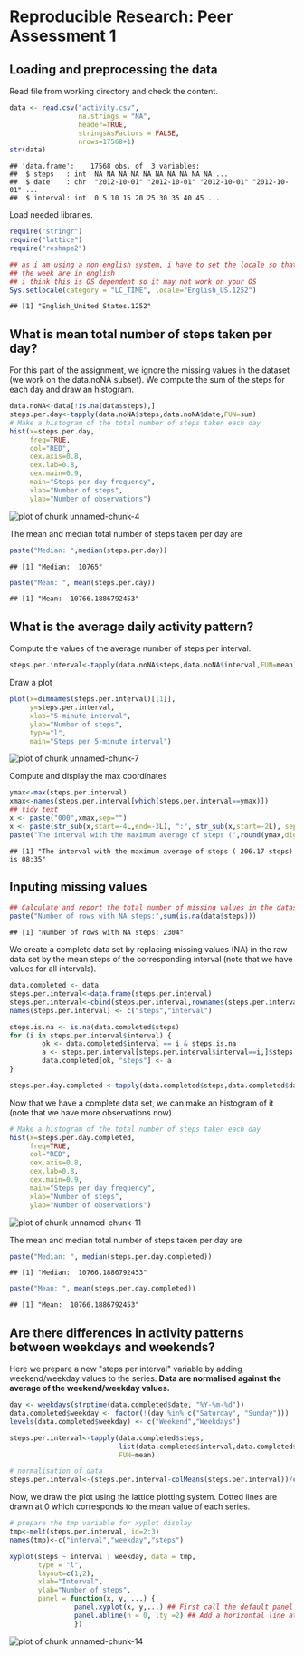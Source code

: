 # Reproducible Research: Peer Assessment 1


## Loading and preprocessing the data

Read file from working directory and check the content.

```r
data <- read.csv("activity.csv",
                 na.strings = "NA",
                 header=TRUE,
                 stringsAsFactors = FALSE,
                 nrows=17568+1)
str(data)
```

```
## 'data.frame':	17568 obs. of  3 variables:
##  $ steps   : int  NA NA NA NA NA NA NA NA NA NA ...
##  $ date    : chr  "2012-10-01" "2012-10-01" "2012-10-01" "2012-10-01" ...
##  $ interval: int  0 5 10 15 20 25 30 35 40 45 ...
```

Load needed libraries.

```r
require("stringr")
require("lattice")
require("reshape2")
```


```r
## as i am using a non english system, i have to set the locale so that days of
## the week are in english
## i think this is OS dependent so it may not work on your OS
Sys.setlocale(category = "LC_TIME", locale="English_US.1252")
```

```
## [1] "English_United States.1252"
```


## What is mean total number of steps taken per day?

For this part of the assignment, we ignore the missing values in the dataset (we work on the data.noNA subset). 
We compute the sum of the steps for each day and draw an histogram.

```r
data.noNA<-data[!is.na(data$steps),]
steps.per.day<-tapply(data.noNA$steps,data.noNA$date,FUN=sum)
# Make a histogram of the total number of steps taken each day
hist(x=steps.per.day,
     freq=TRUE,
     col="RED",
     cex.axis=0.8,
     cex.lab=0.8,
     cex.main=0.9,
     main="Steps per day frequency",
     xlab="Number of steps",
     ylab="Number of observations")
```

![plot of chunk unnamed-chunk-4](figure/unnamed-chunk-4.png) 

The mean and median total number of steps taken per day are

```r
paste("Median: ",median(steps.per.day))
```

```
## [1] "Median:  10765"
```

```r
paste("Mean: ", mean(steps.per.day))
```

```
## [1] "Mean:  10766.1886792453"
```


## What is the average daily activity pattern?

Compute the values of the average number of steps per interval. 

```r
steps.per.interval<-tapply(data.noNA$steps,data.noNA$interval,FUN=mean)
```

Draw a plot

```r
plot(x=dimnames(steps.per.interval)[[1]],
     y=steps.per.interval,
     xlab="5-minute interval",
     ylab="Number of steps",
     type="l",
     main="Steps per 5-minute interval")
```

![plot of chunk unnamed-chunk-7](figure/unnamed-chunk-7.png) 

Compute and display the max coordinates 

```r
ymax<-max(steps.per.interval)
xmax<-names(steps.per.interval[which(steps.per.interval==ymax)])
## tidy text
x <- paste("000",xmax,sep="")
x <- paste(str_sub(x,start=-4L,end=-3L), ":", str_sub(x,start=-2L), sep="")
paste("The interval with the maximum average of steps (",round(ymax,digit=2),"steps) is",x)
```

```
## [1] "The interval with the maximum average of steps ( 206.17 steps) is 08:35"
```


## Inputing missing values


```r
## Calculate and report the total number of missing values in the dataset (i.e. the total number of rows with NAs)
paste("Number of rows with NA steps:",sum(is.na(data$steps)))
```

```
## [1] "Number of rows with NA steps: 2304"
```

We create a complete data set by replacing missing values (NA) in the raw data set by the mean steps of the corresponding interval (note that we have values for all intervals).

```r
data.completed <- data
steps.per.interval<-data.frame(steps.per.interval)
steps.per.interval<-cbind(steps.per.interval,rownames(steps.per.interval))
names(steps.per.interval) <- c("steps","interval")

steps.is.na <- is.na(data.completed$steps)
for (i in steps.per.interval$interval) {
        ok <- data.completed$interval == i & steps.is.na
        a <- steps.per.interval[steps.per.interval$interval==i,]$steps
        data.completed[ok, "steps"] <- a
}

steps.per.day.completed <-tapply(data.completed$steps,data.completed$date,FUN=sum)
```

Now that we have a complete data set, we can make an histogram of it (note that we have more observations now).

```r
# Make a histogram of the total number of steps taken each day
hist(x=steps.per.day.completed,
     freq=TRUE,
     col="RED",
     cex.axis=0.8,
     cex.lab=0.8,
     cex.main=0.9,
     main="Steps per day frequency",
     xlab="Number of steps",
     ylab="Number of observations")
```

![plot of chunk unnamed-chunk-11](figure/unnamed-chunk-11.png) 

The mean and median total number of steps taken per day are

```r
paste("Median: ", median(steps.per.day.completed))
```

```
## [1] "Median:  10766.1886792453"
```

```r
paste("Mean: ", mean(steps.per.day.completed))
```

```
## [1] "Mean:  10766.1886792453"
```



## Are there differences in activity patterns between weekdays and weekends?
Here we prepare a new "steps per interval" variable by adding weekend/weekday values to the series. **Data are normalised against the average of the weekend/weekday values.**

```r
day <- weekdays(strptime(data.completed$date, "%Y-%m-%d"))
data.completed$weekday <- factor(!(day %in% c("Saturday", "Sunday")))
levels(data.completed$weekday) <- c("Weekend","Weekdays")

steps.per.interval<-tapply(data.completed$steps,
                           list(data.completed$interval,data.completed$weekday),
                           FUN=mean)

# normalisation of data
steps.per.interval<-(steps.per.interval-colMeans(steps.per.interval))/colMeans(steps.per.interval)
```

Now, we draw the plot using the lattice plotting system. Dotted lines are drawn at 0 which corresponds to the mean value of each series.


```r
# prepare the tmp variable for xyplot display
tmp<-melt(steps.per.interval, id=2:3)
names(tmp)<-c("interval","weekday","steps")

xyplot(steps ~ interval | weekday, data = tmp,
       type = "l",
       layout=c(1,2),
       xlab="Interval",
       ylab="Number of steps",
       panel = function(x, y, ...) {
                panel.xyplot(x, y,...) ## First call the default panel function for 'xyplot'
                panel.abline(h = 0, lty =2) ## Add a horizontal line at the avg value
                })
```

![plot of chunk unnamed-chunk-14](figure/unnamed-chunk-14.png) 
